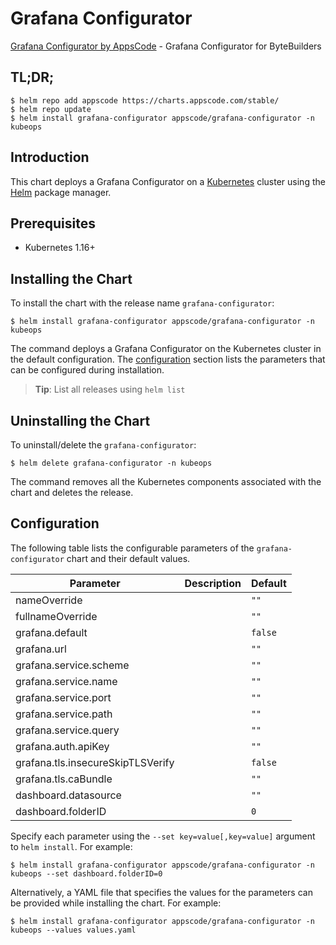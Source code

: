 # Grafana Configurator

[Grafana Configurator by AppsCode](https://github.com/open-viz/installer) - Grafana Configurator for ByteBuilders

## TL;DR;

```console
$ helm repo add appscode https://charts.appscode.com/stable/
$ helm repo update
$ helm install grafana-configurator appscode/grafana-configurator -n kubeops
```

## Introduction

This chart deploys a Grafana Configurator on a [Kubernetes](http://kubernetes.io) cluster using the [Helm](https://helm.sh) package manager.

## Prerequisites

- Kubernetes 1.16+

## Installing the Chart

To install the chart with the release name `grafana-configurator`:

```console
$ helm install grafana-configurator appscode/grafana-configurator -n kubeops
```

The command deploys a Grafana Configurator on the Kubernetes cluster in the default configuration. The [configuration](#configuration) section lists the parameters that can be configured during installation.

> **Tip**: List all releases using `helm list`

## Uninstalling the Chart

To uninstall/delete the `grafana-configurator`:

```console
$ helm delete grafana-configurator -n kubeops
```

The command removes all the Kubernetes components associated with the chart and deletes the release.

## Configuration

The following table lists the configurable parameters of the `grafana-configurator` chart and their default values.

|             Parameter             | Description |      Default       |
|-----------------------------------|-------------|--------------------|
| nameOverride                      |             | <code>""</code>    |
| fullnameOverride                  |             | <code>""</code>    |
| grafana.default                   |             | <code>false</code> |
| grafana.url                       |             | <code>""</code>    |
| grafana.service.scheme            |             | <code>""</code>    |
| grafana.service.name              |             | <code>""</code>    |
| grafana.service.port              |             | <code>""</code>    |
| grafana.service.path              |             | <code>""</code>    |
| grafana.service.query             |             | <code>""</code>    |
| grafana.auth.apiKey               |             | <code>""</code>    |
| grafana.tls.insecureSkipTLSVerify |             | <code>false</code> |
| grafana.tls.caBundle              |             | <code>""</code>    |
| dashboard.datasource              |             | <code>""</code>    |
| dashboard.folderID                |             | <code>0</code>     |


Specify each parameter using the `--set key=value[,key=value]` argument to `helm install`. For example:

```console
$ helm install grafana-configurator appscode/grafana-configurator -n kubeops --set dashboard.folderID=0
```

Alternatively, a YAML file that specifies the values for the parameters can be provided while
installing the chart. For example:

```console
$ helm install grafana-configurator appscode/grafana-configurator -n kubeops --values values.yaml
```
